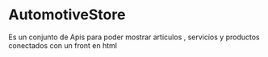 # AutomotiveStore
Es un conjunto de Apis para poder mostrar articulos , servicios y productos conectados con un front en html 
